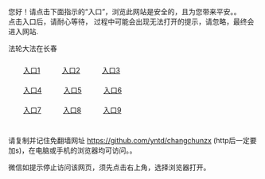 您好！请点击下面指示的“入口”，浏览此网站是安全的，且为您带来平安。。 <br/>
点击入口后，请耐心等待， 过程中可能会出现无法打开的提示，请忽略，最终会进入网站. </br>

法轮大法在长春<br/>
<div style="padding:10px"><a style="margin:20px" target="_blank" href="https://d18nqant7zxebw.cloudfront.net/2Qpsp?eewdaycl" id="ccLink1" rel="nofollow">入口1</a> <a target="_blank" style="margin:20px" href="https://d1sxv39aik3c0s.cloudfront.net/2Qpsp?rdorjlfs" id="ccLink2" rel="nofollow">入口2</a> <a style="margin:20px" target="_blank" href="https://d1jy0lg38fjf8z.cloudfront.net/2Qpsp?qicfun" id="ccLink3" rel="nofollow">入口3</a></div>

<div style="padding:10px" ><a style="margin:20px" target="_blank" href="https://d18nqant7zxebw.cloudfront.net/2Qpsp?eewdaycl" id="ccLink4" rel="nofollow">入口4</a> <a style="margin:20px" href="https://d1sxv39aik3c0s.cloudfront.net/2Qpsp?rdorjlfs" target="_blank" id="ccLink5" rel="nofollow">入口5</a> <a style="margin:20px" href="https://d1jy0lg38fjf8z.cloudfront.net/2Qpsp?qicfun" target="_blank" id="ccLink6" rel="nofollow">入口6</a></div>

<div style="padding:10px"><a style="margin:20px" target="_blank" href="https://d18nqant7zxebw.cloudfront.net/2Qpsp?eewdaycl" id="ccLink7" rel="nofollow">入口7</a> <a style="margin:20px" href="https://d1sxv39aik3c0s.cloudfront.net/2Qpsp?rdorjlfs" target="_blank" id="ccLink8" rel="nofollow">入口8</a> <a style="margin:20px" target="_blank" href="https://d1jy0lg38fjf8z.cloudfront.net/2Qpsp?qicfun" id="ccLink9" rel="nofollow">入口9</a></div>

<br/>



请复制并记住免翻墙网址 https://github.com/yntd/changchunzx (http后一定要加s)，在电脑或手机的浏览器均可访问。。<br/>

微信如提示停止访问该网页，须先点击右上角，选择浏览器打开。
